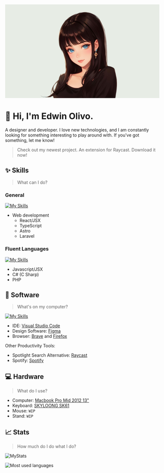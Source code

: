 <p align="center">
  <img src="20230804212329.webp" alt="Picture of a black hait girl with a white background"/>
</p>

# 👋 Hi, I'm Edwin Olivo.
A designer and developer. I love new technologies, and I am constantly looking for something interesting to play around with. If you've got something, let me know!

> Check out my newest project. An extension for Raycast. Download it now!

<!-- <a title="Install chatgpt Raycast Extension" href="https://www.raycast.com/mrolivo/manga-calendar"><img src="https://www.raycast.com/mrolivo/manga-calendar/install_button@2x.png?v=1.0" height="64" style="height: 64px;" alt=""></a> -->

## ✨ Skills

> What can I do?

### General

[![My Skills](https://skillicons.dev/icons?i=html,css,react,js,ts,astro,pug,laravel)](https://skillicons.dev)
- Web development
  - React/JSX
  - TypeScript
  - Astro
  - Laravel

### Fluent Languages

[![My Skills](https://skillicons.dev/icons?i=js,cs,php)](https://skillicons.dev)

- Javascript/JSX
- C# (C Sharp)
- PHP

## 👾 Software
> What's on my computer?

[![My Skills](https://skillicons.dev/icons?i=figma,vscode)](https://skillicons.dev)

- IDE: [Visual Studio Code](https://code.visualstudio.com/)
- Design Software: [Figma](https://figma.com)
- Browser: [Brave](https://brave.com/) and [Firefox](https://www.mozilla.org/)

Other Productivity Tools:

- Spotlight Search Alternative: [Raycast](https://www.raycast.com/)
- Spotify: [Spotify](https://open.spotify.com/)

## 💻 Hardware

> What do I use?

- Computer: [Macbook Pro Mid 2012 13"](https://support.apple.com/kb/sp649?locale=en_US)
- Keyboard: [SKYLOONG SK61](https://epomaker.com/products/epomaker-sk61)
- Mouse: `WIP`
- Stand: `WIP`

## 📈 Stats
> How much do I do what I do?

![MyStats](https://github-profile-summary-cards.vercel.app/api/cards/profile-details?username=MrOlivo)

![Most used languages](https://github-readme-stats.vercel.app/api/top-langs?username=mrolivo&show_icons=true&locale=en&layout=compact)

